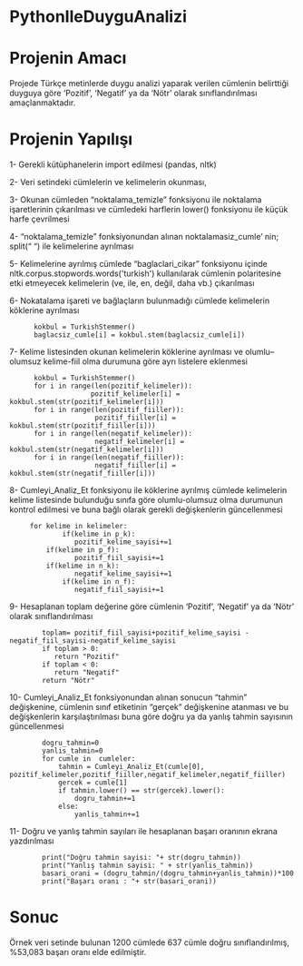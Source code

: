 # PythonIleDuyguAnalizi
# Projenin Amacı
Projede Türkçe metinlerde duygu analizi yaparak  verilen cümlenin belirttiği duyguya göre  ‘Pozitif’, ‘Negatif’ ya da  ‘Nötr’ olarak sınıflandırılması amaçlanmaktadır.

# Projenin Yapılışı
1-	Gerekli kütüphanelerin import edilmesi (pandas, nltk)

2-	Veri setindeki cümlelerin ve kelimelerin okunması, 

3-	Okunan cümleden “noktalama_temizle” fonksiyonu ile noktalama işaretlerinin çıkarılması ve cümledeki harflerin lower() fonksiyonu ile küçük harfe çevrilmesi

4-	“noktalama_temizle” fonksiyonundan alınan noktalamasiz_cumle’ nin; split(“ “) ile kelimelerine ayrılması 

5-	Kelimelerine ayrılmış cümlede “baglaclari_cikar” fonksiyonu içinde nltk.corpus.stopwords.words('turkish') kullanılarak cümlenin polaritesine etki etmeyecek kelimelerin (ve, ile, en, değil, daha vb.) çıkarılması 

6-	Nokatalama işareti ve bağlaçların bulunmadığı cümlede kelimelerin köklerine ayrılması 

          kokbul = TurkishStemmer()
          baglacsiz_cumle[i] = kokbul.stem(baglacsiz_cumle[i])

7-	Kelime listesinden okunan kelimelerin köklerine ayrılması ve olumlu–olumsuz  kelime-fiil olma durumuna göre ayrı listelere eklenmesi

          kokbul = TurkishStemmer()
          for i in range(len(pozitif_kelimeler)):
   			            pozitif_kelimeler[i] = kokbul.stem(str(pozitif_kelimeler[i]))
          for i in range(len(pozitif_fiiller)):
    			         pozitif_fiiller[i] = kokbul.stem(str(pozitif_fiiller[i]))
          for i in range(len(negatif_kelimeler)):
    			         negatif_kelimeler[i] = kokbul.stem(str(negatif_kelimeler[i]))
          for i in range(len(negatif_fiiller)):
    			         negatif_fiiller[i] = kokbul.stem(str(negatif_fiiller[i]))
 
8-	Cumleyi_Analiz_Et fonksiyonu ile köklerine ayrılmış cümlede kelimelerin kelime listesinde bulunduğu sınıfa göre olumlu-olumsuz olma durumunun kontrol edilmesi ve buna bağlı olarak gerekli değişkenlerin güncellenmesi

         for kelime in kelimeler:
        		 if(kelime in p_k):
            		pozitif_kelime_sayisi+=1
       		 if(kelime in p_f):
            		pozitif_fiil_sayisi+=1
      		 if(kelime in n_k):
          			negatif_kelime_sayisi+=1
        		 if(kelime in n_f):
            		negatif_fiil_sayisi+=1

9-	Hesaplanan toplam değerine göre cümlenin ‘Pozitif’, ‘Negatif’ ya da  ‘Nötr’ olarak sınıflandırılması

            toplam= pozitif_fiil_sayisi+pozitif_kelime_sayisi - negatif_fiil_sayisi-negatif_kelime_sayisi
            if toplam > 0:
               return "Pozitif"
            if toplam < 0:
               return "Negatif"
            return "Nötr"

10-	Cumleyi_Analiz_Et fonksiyonundan alınan sonucun “tahmin” değişkenine, cümlenin sınıf etiketinin “gerçek” değişkenine atanması ve bu değişkenlerin karşılaştırılması buna göre doğru ya da yanlış tahmin sayısının güncellenmesi

            dogru_tahmin=0
            yanlis_tahmin=0
            for cumle in  cumleler:
                tahmin = Cumleyi_Analiz_Et(cumle[0], pozitif_kelimeler,pozitif_fiiller,negatif_kelimeler,negatif_fiiller)
                gercek = cumle[1]
                if tahmin.lower() == str(gercek).lower():
                    dogru_tahmin+=1
                else:
                    yanlis_tahmin+=1

11-	Doğru ve yanlış tahmin sayıları ile hesaplanan başarı oranının ekrana yazdırılması

            print("Doğru tahmin sayisi: "+ str(dogru_tahmin))
            print("Yanlış tahmin sayisi: " + str(yanlis_tahmin))
            basari_orani = (dogru_tahmin/(dogru_tahmin+yanlis_tahmin))*100
            print("Başarı oranı : "+ str(basari_orani))
            
# Sonuc
Örnek veri setinde bulunan 1200 cümlede 637 cümle doğru sınıflandırılmış, %53,083 başarı oranı elde edilmiştir. 

